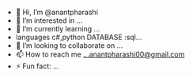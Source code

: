 - 👋 Hi, I’m @anantpharashi
- 👀 I’m interested in ...
- 🌱 I’m currently learning ...
- languages c#,python DATABASE :sql...
- 💞️ I’m looking to collaborate on ...
- 📫 How to reach me ...anantpharashi00@gmail.com
- ⚡ Fun fact: ...

<!---
anantpharashi/anantpharashi is a ✨ special ✨ repository because its `README.md` (this file) appears on your GitHub profile.
You can click the Preview link to take a look at your changes.
--->

